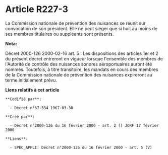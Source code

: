 # Article R227-3

La Commission nationale de prévention des nuisances se réunit sur convocation de son président. Elle ne peut siéger que si
huit au moins de ses membres titulaires ou suppléants sont présents.

**Nota:**

Décret 2000-126 2000-02-16 art. 5 : Les dispositions des articles 1er et 2 du présent décret entreront en vigueur lorsque
l'ensemble des membres de l'Autorité de contrôle des nuisances sonores aéroportuaires auront été nommés. Toutefois, à titre
transitoire, les mandats en cours des membres de la Commission nationale de prévention des nuisances expireront au terme
initialement prévu.

**Liens relatifs à cet article**

	**Codifié par**:

	  - Décret n°67-334 1967-03-30

	**Créé par**:

	  - Décret n°2000-126 du 16 février 2000 - art. 2 () JORF 17 février 2000

	**Liens**:

	  - SPEC_APPLI: Décret n°2000-126 du 16 février 2000 - art. 5 (V)
